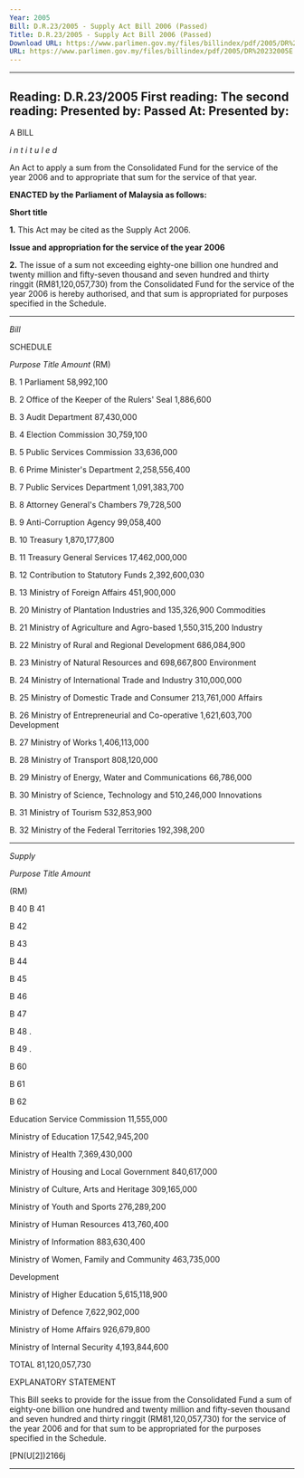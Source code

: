 ```yaml
---
Year: 2005
Bill: D.R.23/2005 - Supply Act Bill 2006 (Passed)
Title: D.R.23/2005 - Supply Act Bill 2006 (Passed)
Download URL: https://www.parlimen.gov.my/files/billindex/pdf/2005/DR%20232005E.pdf
URL: https://www.parlimen.gov.my/files/billindex/pdf/2005/DR%20232005E.pdf
---
```

---
Reading:
D.R.23/2005
First reading:
The second reading:
Presented by:
Passed At:
Presented by:
---

A BILL

_i n t i t u l e d_

An Act to apply a sum from the Consolidated Fund for the service
of the year 2006 and to appropriate that sum for the service of that
year.

**ENACTED by the Parliament of Malaysia as follows:**

**Short title**

**1.** This Act may be cited as the Supply Act 2006.

**Issue and appropriation for the service of the year 2006**

**2.** The issue of a sum not exceeding eighty-one billion one hundred
and twenty million and fifty-seven thousand and seven hundred
and thirty ringgit (RM81,120,057,730) from the Consolidated Fund
for the service of the year 2006 is hereby authorised, and that sum
is appropriated for purposes specified in the Schedule.


-----

_Bill_

SCHEDULE

_Purpose_ _Title_ _Amount_
(RM)

B. 1 Parliament 58,992,100

B. 2 Office of the Keeper of the Rulers' Seal 1,886,600

B. 3 Audit Department 87,430,000

B. 4 Election Commission 30,759,100

B. 5 Public Services Commission 33,636,000

B. 6 Prime Minister's Department 2,258,556,400

B. 7 Public Services Department 1,091,383,700

B. 8 Attorney General's Chambers 79,728,500

B. 9 Anti-Corruption Agency 99,058,400

B. 10 Treasury 1,870,177,800

B. 11 Treasury General Services 17,462,000,000

B. 12 Contribution to Statutory Funds 2,392,600,030

B. 13 Ministry of Foreign Affairs 451,900,000

B. 20 Ministry of Plantation Industries and 135,326,900
Commodities

B. 21 Ministry of Agriculture and Agro-based 1,550,315,200
Industry

B. 22 Ministry of Rural and Regional Development 686,084,900

B. 23 Ministry of Natural Resources and 698,667,800
Environment

B. 24 Ministry of International Trade and Industry 310,000,000

B. 25 Ministry of Domestic Trade and Consumer 213,761,000
Affairs

B. 26 Ministry of Entrepreneurial and Co-operative 1,621,603,700
Development

B. 27 Ministry of Works 1,406,113,000

B. 28 Ministry of Transport 808,120,000

B. 29 Ministry of Energy, Water and Communications 66,786,000

B. 30 Ministry of Science, Technology and 510,246,000
Innovations

B. 31 Ministry of Tourism 532,853,900

B. 32 Ministry of the Federal Territories 192,398,200


-----

_Supply_

_Purpose                  Title_ _Amount_

(RM)


B 40
B 41

B 42

B 43

B 44

B 45

B 46

B 47

B 48
.

B 49
.

B 60

B 61

B 62


Education Service Commission 11,555,000

Ministry of Education 17,542,945,200

Ministry of Health 7,369,430,000

Ministry of Housing and Local Government 840,617,000

Ministry of Culture, Arts and Heritage 309,165,000

Ministry of Youth and Sports 276,289,200

Ministry of Human Resources 413,760,400

Ministry of Information 883,630,400

Ministry of Women, Family and Community 463,735,000

Development

Ministry of Higher Education 5,615,118,900

Ministry of Defence 7,622,902,000

Ministry of Home Affairs 926,679,800

Ministry of Internal Security 4,193,844,600

TOTAL 81,120,057,730

EXPLANATORY STATEMENT


This Bill seeks to provide for the issue from the Consolidated Fund a sum of
eighty-one billion one hundred and twenty million and fifty-seven thousand and
seven hundred and thirty ringgit (RM81,120,057,730) for the service of the year
2006 and for that sum to be appropriated for the purposes specified in the
Schedule.

[PN(U[2])2166j


-----

